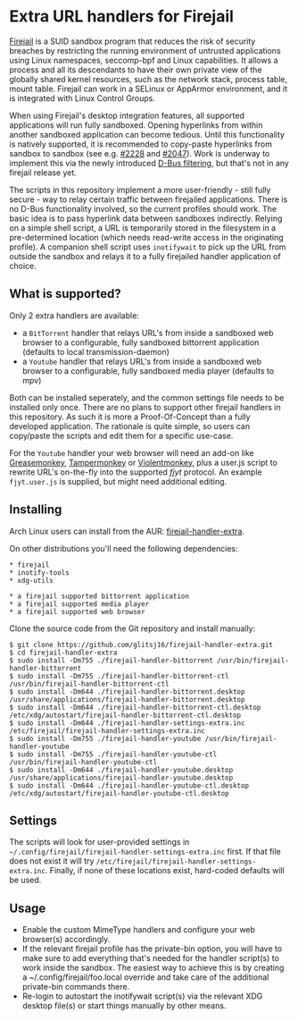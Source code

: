 # Extra URL handlers for Firejail

[Firejail](https://github.com/netblue30/firejail) is a SUID sandbox program that reduces the risk of security breaches by restricting the running environment of untrusted applications using Linux namespaces, seccomp-bpf
and Linux capabilities. It allows a process and all its descendants to have their own private view of the globally shared kernel resources, such as the network stack, process table, mount table. Firejail can work in a SELinux or AppArmor environment, and it is integrated with Linux Control Groups.

When using Firejail's desktop integration features, all supported applications will run fully sandboxed. Opening hyperlinks from within another sandboxed application can become tedious. Until this functionality is natively supported, it is recommended to copy-paste hyperlinks from sandbox to sandbox (see e.g.  [#2228](https://github.com/netblue30/firejail/issues/2228) and [#2047](https://github.com/netblue30/firejail/issues/2047)). Work is underway to implement this via the newly introduced [D-Bus filtering](https://github.com/netblue30/firejail/issues/3471#issuecomment-646582480), but that's not in any firejail release yet.

The scripts in this repository implement a more user-friendly - still fully secure - way to relay certain traffic between firejailed applications. There is no D-Bus functionality involved, so the current profiles should work. The basic idea is to pass hyperlink data between sandboxes indirectly. Relying on a simple shell script, a URL is temporarily stored in the filesystem in a pre-determined location (which needs read-write access in the originating profile). A companion shell script uses `inotifywait` to pick up the URL from outside the sandbox and relays it to a fully firejailed handler application of choice.

## What is supported?

Only 2 extra handlers are available:

- a `BitTorrent` handler that relays URL's from inside a sandboxed web browser to a configurable, fully sandboxed bittorrent application (defaults to local transmission-daemon)
- a `Youtube` handler that relays URL's from inside a sandboxed web browser to a configurable, fully sandboxed media player (defaults to mpv)

Both can be installed seperately, and the common settings file needs to be installed only once.
There are no plans to support other firejail handlers in this repository. As such it is more a Proof-Of-Concept than a fully developed application. The rationale is quite simple, so users can copy/paste the scripts and edit them for a specific use-case.

For the `Youtube` handler your web browser will need an add-on like [Greasemonkey](https://github.com/greasemonkey/greasemonkey), [Tampermonkey](https://www.tampermonkey.net/) or [Violentmonkey](https://violentmonkey.github.io/), plus a user.js script to rewrite URL's on-the-fly into the supported _fjyt_ protocol. An example `fjyt.user.js` is supplied, but might need additional editing.

## Installing

Arch Linux users can install from the AUR: [firejail-handler-extra](https://aur.archlinux.org/packages/firejail-handler-extra/).

On other distributions you'll need the following dependencies:

	* firejail
	* inotify-tools
	* xdg-utils

	* a firejail supported bittorrent application
	* a firejail supported media player
	* a firejail supported web browser

Clone the source code from the Git repository and install manually:

`````
$ git clone https://github.com/glitsj16/firejail-handler-extra.git
$ cd firejail-handler-extra
$ sudo install -Dm755 ./firejail-handler-bittorrent /usr/bin/firejail-handler-bittorrent
$ sudo install -Dm755 ./firejail-handler-bittorrent-ctl /usr/bin/firejail-handler-bittorrent-ctl
$ sudo install -Dm644 ./firejail-handler-bittorrent.desktop /usr/share/applications/firejail-handler-bittorrent.desktop
$ sudo install -Dm644 ./firejail-handler-bittorrent-ctl.desktop /etc/xdg/autostart/firejail-handler-bittorrent-ctl.desktop
$ sudo install -Dm644 ./firejail-handler-settings-extra.inc /etc/firejail/firejail-handler-settings-extra.inc
$ sudo install -Dm755 ./firejail-handler-youtube /usr/bin/firejail-handler-youtube
$ sudo install -Dm755 ./firejail-handler-youtube-ctl /usr/bin/firejail-handler-youtube-ctl
$ sudo install -Dm644 ./firejail-handler-youtube.desktop /usr/share/applications/firejail-handler-youtube.desktop
$ sudo install -Dm644 ./firejail-handler-youtube-ctl.desktop /etc/xdg/autostart/firejail-handler-youtube-ctl.desktop
`````


## Settings

The scripts will look for user-provided settings in `~/.config/firejail/firejail-handler-settings-extra.inc` first. If that file does not exist it will try `/etc/firejail/firejail-handler-settings-extra.inc`. Finally, if none of these locations exist, hard-coded defaults will be used.


## Usage

- Enable the custom MimeType handlers and configure your web browser(s) accordingly.
- If the relevant firejail profile has the private-bin option, you will have to make sure
to add everything that's needed for the handler script(s) to work inside the sandbox.
The easiest way to achieve this is by creating a ~/.config/firejail/foo.local override
and take care of the additional private-bin commands there.
- Re-login to autostart the inotifywait script(s) via the relevant XDG desktop file(s) or start things manually by other means.
